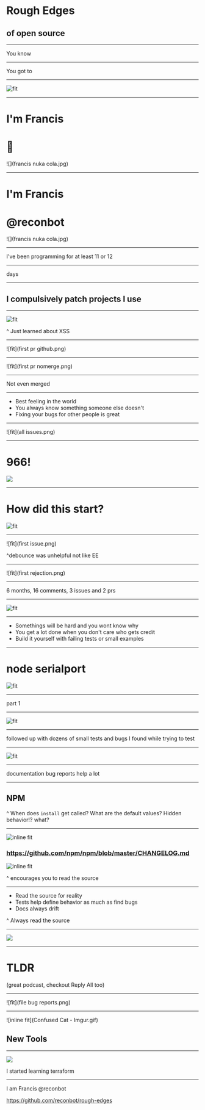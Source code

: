 # Rough Edges
## of open source

---

You know

---

You got to

---

![fit](sandpaper-buying-guide-hero.jpg)

---

# I'm Francis
# 🚀

![](francis nuka cola.jpg)

---

# I'm Francis
# @reconbot

![](francis nuka cola.jpg)

---

I've been programming for at least 11 or 12

---

days

---

## I compulsively patch projects I use

---

![fit](firstpr.png)

^ Just learned about XSS

---

![fit](first pr github.png)

---

![fit](first pr nomerge.png)

---

Not even merged

---

- Best feeling in the world
- You always know something someone else doesn't
- Fixing your bugs for other people is great

---

![fit](all issues.png)

---

# 966!
![](dont-remember.gif)


---
# How did this start?

![fit](button.gif)

---

![fit](first issue.png)

^debounce was unhelpful not like EE

---

![fit](first rejection.png)

---

6 months, 16 comments, 3 issues and 2 prs

---

![fit](solved.png)

---

- Somethings will be hard and you wont know why
- You get a lot done when you don't care who gets credit
- Build it yourself with failing tests or small examples

---

# node serialport
![fit](RS-232_full_serial_port.png)

---

part 1

---

![fit](serialport-unit-tests.png)

---

followed up with dozens of small tests
and bugs I found while trying to test

---

![fit](docs-bugs.png)

---

documentation bug reports help a lot

---

## NPM

^ When does `install` get called? What are the default values? Hidden behavior!? what?

---
![inline fit](npm-docs-1.png)
### https://github.com/npm/npm/blob/master/CHANGELOG.md
![inline fit](npm-docs-2.png)

^ encourages you to read the source

---

- Read the source for reality
- Tests help define behavior as much as find bugs
- Docs always drift

^ Always read the source

---

![](always-read-the-source.jpg)

---

# TLDR
(great podcast, checkout Reply All too)

---

![fit](file bug reports.png)

---

![inline fit](Confused Cat - Imgur.gif)

## New Tools

---

![](terraform.png)

I started learning terraform


---


I am Francis
@reconbot

https://github.com/reconbot/rough-edges
